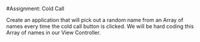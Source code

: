 #Assignment: Cold Call  

Create an application that will pick out a random name from an Array of names every time the cold call button is clicked. We will be hard coding this Array of names in our View Controller.
